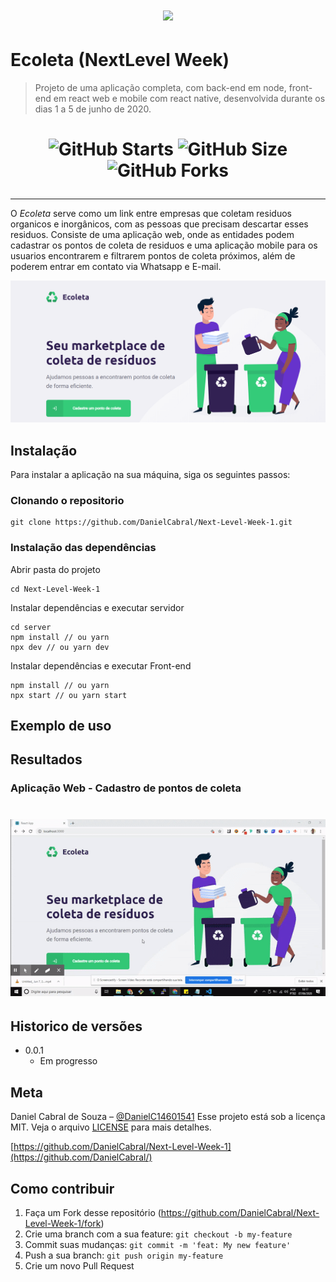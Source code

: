 
<h1 align="center"><img src="https://lander.rocketseat.dev/uploads/nextlevelweek_18baaf82af.svg" /></h1>


# Ecoleta (NextLevel Week)
> Projeto de uma aplicação completa, com back-end em node, front-end em react web e mobile com react native, desenvolvida durante os dias 1 a 5 de junho de 2020.

<h1 align="center">

![GitHub Starts](https://img.shields.io/github/stars/DanielCabral/Next-Level-Week-1?color=%237159C1&style=for-the-badge)
![GitHub Size](https://img.shields.io/github/repo-size/DanielCabral/Next-Level-Week-1?color=%237159c1&style=for-the-badge)
![GitHub Forks](https://img.shields.io/github/forks/DanielCabral/Next-Level-Week-1?color=%237159c1&style=for-the-badge)

</h1>
<hr>


O *Ecoleta* serve como um link entre empresas que coletam residuos organicos e inorgânicos, com as pessoas que precisam descartar esses residuos. 
Consiste de uma aplicação web, onde as entidades podem cadastrar os pontos de coleta de residuos e uma aplicação mobile para os usuarios encontrarem e filtrarem pontos de coleta próximos, além de poderem entrar em contato via Whatsapp e E-mail.

![](header.png)

## Instalação

Para instalar a aplicação na sua máquina, siga os seguintes passos: 

### Clonando o repositorio

```git init
git clone https://github.com/DanielCabral/Next-Level-Week-1.git
```
### Instalação das dependências
Abrir pasta do projeto
```
cd Next-Level-Week-1
```
Instalar dependências e executar servidor
```
cd server
npm install // ou yarn
npx dev // ou yarn dev
```

Instalar dependências e executar Front-end
```cd frontend
npm install // ou yarn
npx start // ou yarn start
```

## Exemplo de uso


## Resultados
### Aplicação Web - Cadastro de pontos de coleta

<h1 align="center">
    <img alt="Resultado Web" src="resultado_web.gif" width="900px">
</h1>


## Historico de versões

* 0.0.1
    * Em progresso

## Meta

Daniel Cabral de Souza – [@DanielC14601541](https://twitter.com/DanielC14601541) 
Esse projeto está sob a licença MIT. Veja o arquivo [LICENSE](LICENSE.md) para mais detalhes.

[https://github.com/DanielCabral/Next-Level-Week-1](https://github.com/DanielCabral/)

## Como contribuir

1. Faça um Fork desse repositório (<https://github.com/DanielCabral/Next-Level-Week-1/fork>)
2. Crie uma branch com a sua feature: `git checkout -b my-feature`
3. Commit suas mudanças: `git commit -m 'feat: My new feature'`
4.  Push a sua branch: `git push origin my-feature`
5. Crie um novo Pull Request

